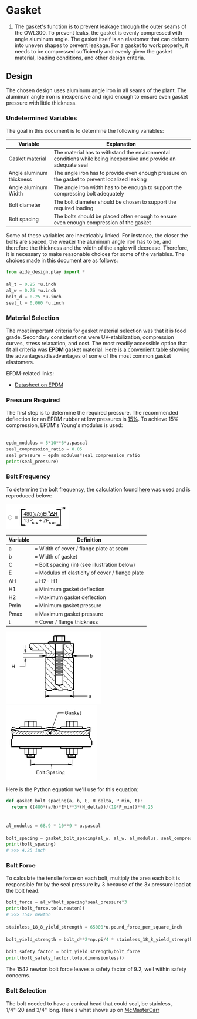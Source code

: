 

# Gasket

1. The gasket's function is to prevent leakage through the outer seams of the OWL300. To prevent leaks, the gasket is evenly compressed with angle aluminum angle. The gasket itself is an elastomer that can deform into uneven shapes to prevent leakage. For a gasket to work properly, it needs to be compressed sufficiently and evenly given the gasket material, loading conditions, and other design criteria.

## Design

The chosen design uses aluminum angle iron in all seams of the plant. The aluminum angle iron is inexpensive and rigid enough to ensure even gasket pressure with little thickness.

### Undetermined Variables

The goal in this document is to determine the following variables:

| Variable                 | Explanation                                                                                                     |
| ------------------------ | --------------------------------------------------------------------------------------------------------------- |
| Gasket material          | The material has to withstand the environmental conditions while being inexpensive and provide an adequate seal |
| Angle aluminum thickness | The angle iron has to provide even enough pressure on the gasket to prevent localized leaking                   |
| Angle aluminum Width     | The angle iron width has to be enough to support the compressing bolt adequately                                |
| Bolt diameter            | The bolt diameter should be chosen to support the required loading                                              |
| Bolt spacing             | The bolts should be placed often enough to ensure even enough compression of the gasket                         |

Some of these variables are inextricably linked. For instance, the closer the bolts are spaced, the weaker the aluminum angle iron has to be, and therefore the thickness and the width of the angle will decrease. Therefore, it is necessary to make reasonable choices for some of the variables. The choices made in this document are as follows:

```python
from aide_design.play import *

al_t = 0.25 *u.inch
al_w = 0.75 *u.inch
bolt_d = 0.25 *u.inch
seal_t = 0.060 *u.inch

```
### Material Selection

The most important criteria for gasket material selection was that it is food grade. Secondary considerations were UV-stabilization, compression curves, stress relaxation, and cost. The most readily accessible option that fit all criteria was **EPDM** gasket material. [Here is a convenient table](http://www.excelsiorinc.com/images/pdf/General_properties_of_elastomers.pdf) showing the advantages/disadvantages of some of the most common gasket elastomers.

EPDM-related links:
* [Datasheet on EPDM](http://www.deltarubber.co.uk/pdfs/EPDM-general-purpose.pdf)

### Pressure Required

The first step is to determine the required pressure. The recommended deflection for an EPDM rubber at low pressures is [15%](https://www.rogerscorp.com/documents/2366/designtools/Sealing-Design-Guide.pdf). To achieve 15% compression, EPDM's Young's modulus is used:

```python

epdm_modulus = 5*10**6*u.pascal
seal_compression_ratio = 0.05
seal_pressure = epdm_modulus*seal_compression_ratio
print(seal_pressure)

```

### Bolt Frequency

To determine the bolt frequency, the calculation found [here](https://www.engineersedge.com/general_engineering/gasket_cover_compression.htm) was used and is reproduced below:

![bolt_spacing_equation](images\bolt_gasket_spacing_equation.PNG)

| Variable | Definition                                      |
| -------- | ----------------------------------------------- |
| a        | = Width of cover / flange plate at seam         |
| b        | = Width of gasket                               |
| C        | = Bolt spacing (in) (see illustration below)    |
| E        | = Modulus of elasticity of cover / flange plate |
| ΔH       | = H2- H1                                        |
| H1       | = Minimum gasket deflection                     |
| H2       | = Maximum  gasket deflection                    |
| Pmin     | = Minimum gasket pressure                       |
| Pmax     | = Maximum gasket pressure                       |
| t        | = Cover / flange thickness                      |

![bolt_spacing_equation](images\gasket_bolt_2.gif)![bolt_spacing_equation](images\gasket_bolt.gif)

Here is the Python equation we'll use for this equation:

```python
def gasket_bolt_spacing(a, b, E, H_delta, P_min, t):
  return ((480*(a/b)*E*t**3*(H_delta))/(19*P_min))**0.25


al_modulus = 68.9 * 10**9 * u.pascal

bolt_spacing = gasket_bolt_spacing(al_w, al_w, al_modulus, seal_compression_ratio*seal_t, seal_pressure, al_t)
print(bolt_spacing)
# >>> 4.25 inch
```

### Bolt Force

To calculate the tensile force on each bolt, multiply the area each bolt is responsible for by the seal pressure by 3 because of the 3x pressure load at the bolt head.

```python
bolt_force = al_w*bolt_spacing*seal_pressure*3
print(bolt_force.to(u.newton))
# >>> 1542 newton

stainless_18_8_yield_strength = 65000*u.pound_force_per_square_inch

bolt_yield_strength = bolt_d**2*np.pi/4 * stainless_18_8_yield_strength

bolt_safety_factor = bolt_yield_strength/bolt_force
print(bolt_safety_factor.to(u.dimensionless))
```

The 1542 newton bolt force leaves a safety factor of 9.2, well within safety concerns.

### Bolt Selection

The bolt needed to have a conical head that could seal, be stainless, 1/4"-20 and 3/4" long. Here's what shows up on [McMasterCarr](https://www.mcmaster.com/#standard-flat-head-screws/=1bm8pd8)
